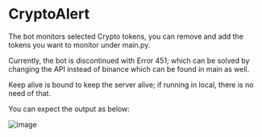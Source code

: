 # CryptoAlert

The bot monitors selected Crypto tokens, you can remove and add the tokens you want to monitor under main.py.

Currently, the bot is discontinued with Error 451; which can be solved by changing the API instead of binance which can be found in main as well.

Keep alive is bound to keep the server alive; if running in local, there is no need of that.

You can expect the output as below:

![image](https://user-images.githubusercontent.com/70251093/223805033-149695a3-ee70-45a6-bf0d-bd6ab0f5ceb1.png)
